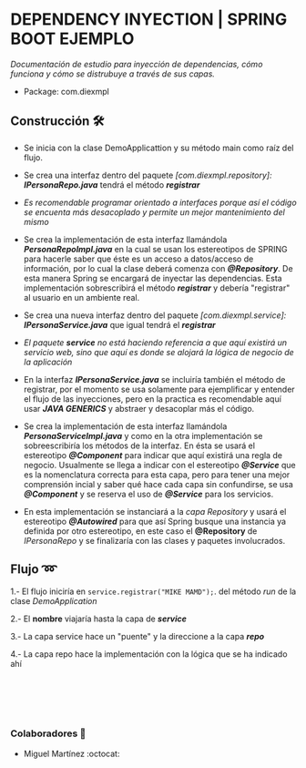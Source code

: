 # DEPENDENCY INYECTION | SPRING BOOT EJEMPLO

_Documentación de estudio para inyección de dependencias, cómo funciona y cómo se distrubuye a través de sus capas._
- Package: com.diexmpl

## Construcción 🛠️

- Se inicia con la clase DemoApplicattion y su método main como raíz del flujo.

- Se crea una interfaz dentro del paquete _[com.diexmpl.repository]:_  **_IPersonaRepo.java_** tendrá el método **_registrar_**

- _Es recomendable programar orientado a interfaces porque así el código se encuenta más desacoplado y permite un mejor mantenimiento del mismo_

- Se crea la implementación de esta interfaz llamándola **_PersonaRepoImpl.java_** en la cual se usan los estereotipos de SPRING para hacerle saber que éste es un acceso a datos/acceso de información, por lo cual la clase deberá comenza con **_@Repository_**. De esta manera Spring se encargará de inyectar las dependencias.
Esta implementación sobrescribirá el método **_registrar_** y debería "registrar" al usuario en un ambiente real.

- Se crea una nueva interfaz dentro del paquete _[com.diexmpl.service]:_  **_IPersonaService.java_** que igual tendrá el **_registrar_**

- _El paquete **service** no está haciendo referencia a que aquí existirá un servicio web, sino que aquí es donde se alojará la lógica de negocio de la aplicación_

- En la interfaz **_IPersonaService.java_** se incluiría también el método de registrar, por el momento se usa solamente para ejemplificar y entender el flujo de las inyecciones, pero en la practica es recomendable aquí usar **_JAVA GENERICS_** y abstraer y desacoplar más el código.

- Se crea la implementación de esta interfaz llamándola **_PersonaServiceImpl.java_** y como en la otra implementación se sobreescribiría los métodos de la interfaz. En ésta se usará el estereotipo **_@Component_** para indicar que aquí existirá una regla de negocio. Usualmente se llega a indicar con el estereotipo **_@Service_** que es la nomenclatura correcta para esta capa, pero para tener una mejor comprensión incial y saber qué hace cada capa sin confundirse, se usa **_@Component_** y se reserva el uso de **_@Service_** para los servicios.

- En esta implementación se instanciará a la _capa Repository_ y usará el estereotipo **_@Autowired_** para que así Spring busque una instancia ya definida por otro estereotipo, en este caso el **@Repository**  de _IPersonaRepo_ y se finalizaría con las clases y paquetes involucrados.

## Flujo :loop:

1.- El flujo iniciría en `service.registrar("MIKE MAMD");`. del método _run_ de la clase _DemoApplication_

2.- El **nombre** viajaría hasta la capa de **_service_**

3.- La capa service hace un "puente" y la direccione a la capa **_repo_**

4.- La capa repo hace la implementación con la lógica que se ha indicado ahí

<br/><br/>
<br/><br/>
### Colaboradores 🚀

- Miguel Martínez
:octocat:
